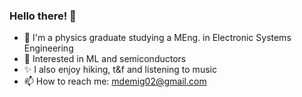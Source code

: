 ### Hello there! 👋

<!--
**n0rbb/n0rbb** is a ✨ _special_ ✨ repository because its `README.md` (this file) appears on your GitHub profile.
Here are some ideas to get you started:
-->


- 🌱 I'm a physics graduate studying a MEng. in Electronic Systems Engineering
- 👀 Interested in ML and semiconductors
- ✨ I also enjoy hiking, t&f and listening to music
- 📫 How to reach me: mdemig02@gmail.com
<!-- - 😄 Pronouns: ...
- ⚡ Fun fact: ...
-->
<!-- - 👯 I’m looking to collaborate on
- 🤔 I’m looking for help with ...
- 💬 Ask me about --> 
